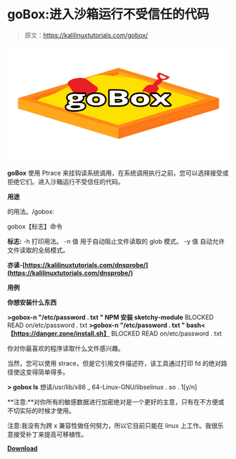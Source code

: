 # goBox:进入沙箱运行不受信任的代码

> 原文：<https://kalilinuxtutorials.com/gobox/>

[![goBox : GO Sandbox To Run Untrusted Code](img//c863d3c1ee9e2670b5de881cdd550d29.png "goBox : GO Sandbox To Run Untrusted Code")](https://1.bp.blogspot.com/-CZo0jZbCziQ/XqCKs_yJcaI/AAAAAAAAGAo/L5605wLpeZ4Nqs88EsWJlGldhiDHeN3YACLcBGAsYHQ/s1600/Gobox%25282%2529.png)

**goBox** 使用 Ptrace 来挂钩读系统调用，在系统调用执行之前，您可以选择接受或拒绝它们。进入沙箱运行不受信任的代码。

**用途**

的用法。/gobox:

gobox【标志】命令

**标志:**
-h 打印用法。
-n 值
用于自动阻止文件读取的 glob 模式。
-y 值
自动允许文件读取的全局模式。

**亦读-[https://kalilinuxtutorials.com/dnsprobe/](https://kalilinuxtutorials.com/dnsprobe/)**

**用例**

**你想安装什么东西**

**>gobox-n "/etc/password . txt " NPM 安装 sketchy-module**
BLOCKED READ on/etc/password . txt
**>gobox-n "/etc/password . txt " bash<【https://danger.zone/install.sh】**
BLOCKED READ on/etc/password . txt

你对你最喜欢的程序读取什么文件感兴趣。

当然，您可以使用 strace，但是它引用文件描述符，该工具通过打印 fd 的绝对路径使这变得简单得多。

**> gobox ls**
想读/usr/lib/x86 _ 64-Linux-GNU/libselinux . so . 1[y/n]

**注意:**对你所有的敏感数据进行加密绝对是一个更好的主意，只有在不方便或不切实际的时候才使用。

注意:我没有为跨 x 兼容性做任何努力，所以它目前只能在 linux 上工作。我很乐意接受补丁来提高可移植性。

[**Download**](https://github.com/nishitm/goBox)